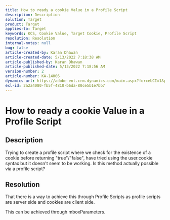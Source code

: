 ```yaml
---
title: How to ready a cookie Value in a Profile Script
description: Description
solution: Target
product: Target
applies-to: Target
keywords: KCS, Cookie Value, Target Cookie, Profile Script
resolution: Resolution
internal-notes: null
bug: false
article-created-by: Karan Dhawan
article-created-date: 5/13/2022 7:18:38 AM
article-published-by: Karan Dhawan
article-published-date: 5/13/2022 7:18:56 AM
version-number: 2
article-number: KA-14006
dynamics-url: https://adobe-ent.crm.dynamics.com/main.aspx?forceUCI=1&pagetype=entityrecord&etn=knowledgearticle&id=4ee258e2-8cd2-ec11-a7b5-00224809c101
exl-id: 2a2a4080-fb5f-4810-b6da-80ce5b1e7bb7
---
```

# How to ready a cookie Value in a Profile Script

## Description


Trying to create a profile script where we check for the existence of a cookie before returning "true"/"false", have tried using the user.cookie syntax but it doesn't seem to be working.
 Is this method actually possible via a profile script?


## Resolution


That there is a way to achieve this through Profile Scripts as profile scripts are server side and cookies are client side.

This can be achieved through mboxParameters.

